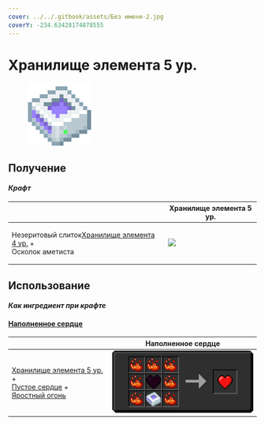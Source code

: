 ```yaml
---
cover: ../../.gitbook/assets/Без имени-2.jpg
coverY: -234.63428174878555
---
```


# Хранилище элемента 5 ур.

<figure><img src="../../.gitbook/assets/item_storage_cell_256k_128.png" alt=""><figcaption></figcaption></figure>

## Получение

#### _Крафт_

|                                                                                                                |  Хранилище элемента 5 ур.                                |
| -------------------------------------------------------------------------------------------------------------- | -------------------------------------------------------- |
| <p>Незеритовый слиток<a href="item_storage_cell_64k.md">Хранилище элемента 4 ур.</a> +<br>Осколок аметиста</p> | ![](../../.gitbook/assets/item\_storage\_cell\_256k.png) |

## Использование

#### _Как ингредиент при крафте_

#### [Наполненное сердце](heart.md)

|                                                                                                                                                                        |  Наполненное сердце                  |
| ---------------------------------------------------------------------------------------------------------------------------------------------------------------------- | ------------------------------------ |
| <p><a href="item_storage_cell_256k.md">Хранилище элемента 5 ур.</a> +<br><a href="heart_empty.md">Пустое сердце</a> +<br><a href="fury_fire.md">Яростный огонь</a></p> | ![](../../.gitbook/assets/heart.png) |

